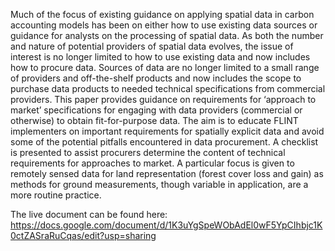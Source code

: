 Much of the focus of existing guidance on applying spatial data in carbon accounting models has been on either how to use existing data sources or guidance for analysts on the processing of spatial data. 
As both the number and nature of potential providers of spatial data evolves, the issue of interest is no longer limited to how to use existing data and now includes how to procure data. Sources of data are no longer limited to a small range of providers and off-the-shelf products and now includes the scope to purchase data products to needed technical specifications from commercial providers. 
This paper provides guidance on requirements for ‘approach to market’ specifications for engaging with data providers (commercial or otherwise) to obtain fit-for-purpose data. The aim is to educate FLINT implementers on important requirements for spatially explicit data and avoid some of the potential pitfalls encountered in data procurement.
A checklist is presented to assist procurers determine the content of technical requirements for approaches to market. A particular focus is given to remotely sensed data for land representation (forest cover loss and gain) as methods for ground measurements, though variable in application, are a more routine practice. 

The live document can be found here: https://docs.google.com/document/d/1K3uYgSpeWObAdEl0wF5YpCIhbjc1K0ctZASraRuCqas/edit?usp=sharing
